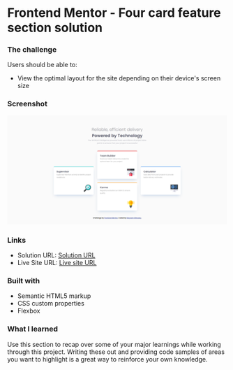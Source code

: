 # Frontend Mentor - Four card feature section solution

### The challenge

Users should be able to:

- View the optimal layout for the site depending on their device's screen size

### Screenshot

![](./screenshot.png)

### Links

- Solution URL: [Solution URL](https://github.com/meysamminoo/Four-card-feature-section)
- Live Site URL: [Live site URL](https://meysamminoo.github.io/Four-card-feature-section/)

### Built with

- Semantic HTML5 markup
- CSS custom properties
- Flexbox

### What I learned

Use this section to recap over some of your major learnings while working through this project. Writing these out and providing code samples of areas you want to highlight is a great way to reinforce your own knowledge.
